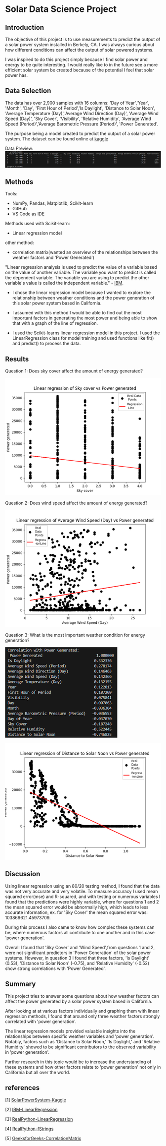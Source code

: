 # Solar Data Science Project

## Introduction

The objective of this project is to use measurements to predict the output of a solar power system installed in Berkely, CA. I was always curious about how different conditions can affect the output of solar powered systems.

I was inspired to do this project simply because I find solar power and energy to be quite interesting. I would really like to in the future see a more efficient solar system be created because of the potential I feel that solar power has.

## Data Selection

The data has over 2,900 samples with 16 columns: 
'Day of Year','Year', 'Month', 'Day', 'First Hour of Period','Is Daylight', 'Distance to Solar Noon', 'Average Temperature (Day)','Average Wind Direction (Day)', 'Average Wind Speed (Day)', 'Sky Cover',   'Visibility', 'Relative Humidity', 'Average Wind Speed (Period)','Average Barometric Pressure (Period)', 'Power Generated'.

The purpose being a model created to predict the output of a solar power system. The dataset can be found online at [kaggle](https://www.kaggle.com/datasets/vipulgote4/solar-power-generation/)

Data Preview:
![Data screenshot](./graph/dataPreview.png)

## Methods

Tools:
- NumPy, Pandas, Matplotlib, Scikit-learn
- GitHub
- VS Code as IDE

Methods used with Scikit-learn:
- Linear regression model

other method:
- correlation matrix(wanted an overview of the relationships between the weather factors and 'Power Generated')

"Linear regression analysis is used to predict the value of a variable based on the value of another variable. The variable you want to predict is called the dependent variable. The variable you are using to predict the other variable's value is called the independent variable." - [IBM](https://www.ibm.com/topics/linear-regression). 

- I chose the linear regression model because I wanted to explore the relationship between weather conditions and the power generation of this solar power system based in California. 

- I assumed with this method I would be able to find out the most important factors in generating the most power and being able to show that with a graph of the line of regression. 

- I used the Scikit-learns linear regression model in this project. I used the LinearRegression class for model training and used functions like fit() and predict() to process the data.

## Results
Question 1: Does sky cover affect the amount of energy generated?

![Sky Cover Vs Power Generated](./graph/SkyCoverVsPowerGeneratedRL.png)


Question 2: Does wind speed affect the amount of energy generated?

![Wind Speed (day) Vs Power Generated](./graph/WindSpeed(day)VsPowerGeneratedRL.png)


Question 3: What is the most important weather condition for energy generation?

![Correlation with Power Generated](./graph/Question3correlation.png)

![Relative Humidity Vs Power Generated](./graph/Linear%20regression%20of%20Distance%20to%20Solar%20Noon%20vs%20Power%20generated.png)
## Discussion
Using linear regression using an 80/20 testing method, I found that the data was not very accurate and very volatile. To measure accuracy I used mean squared error(mse) and R-squared, and with testing or numerous variables I found that the predictions were highly variable, where for questions 1 and 2 the mean squared error would be abnormally high, which leads to less accurate information, ex. for 'Sky Cover' the mean squared error was: 103869621.45973709. 

During this process I also came to know how complex these systems can be, where numerous factors all contribute to one another and in this case 'power generation'.

Overall I found that 'Sky Cover' and 'Wind Speed',from questions 1 and 2, were not significant predictors in 'Power Generation' of the solar power systems. However, in question 3 I found that three factors, 'Is Daylight' (0.53), 'Distance to Solar Noon' (-0.75), and 'Relative Humidity' (-0.52) show strong correlations with 'Power Generated'.

## Summary
This project tries to answer some questions about how weather factors can affect the power generated by a solar power system based in California. 

After looking at at various factors individually and graphing them with linear regression methods, I found that around only three weather factors strongly correlated with 'power generation'.

The linear regression models provided valuable insights into the relationships between specific weather variables and 'power generation'. Notably, factors such as 'Distance to Solar Noon,' 'Is Daylight,' and 'Relative Humidity' showed to be significant contributors to the observed variability in 'power generation'.

Further research in this topic would be to increase the understanding of these systems and how other factors relate to 'power generation' not only in California but all over the world.



## references


[1] [SolarPowerSystem-Kaggle](https://www.kaggle.com/datasets/vipulgote4/solar-power-generation/)

[2] [IBM-LinearRegression](https://www.ibm.com/topics/linear-regression)

[3] [RealPython-LinearRegression](https://realpython.com/linear-regression-in-python/)

[4] [RealPython-fStrings](https://realpython.com/python-f-strings/)

[5] [GeeksforGeeks-CorrelationMatrix](https://www.geeksforgeeks.org/create-a-correlation-matrix-using-python/)

